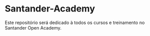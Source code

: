 # Santander-Academy
Este repositório será dedicado à todos os cursos e treinamento no Santander Open Academy.
